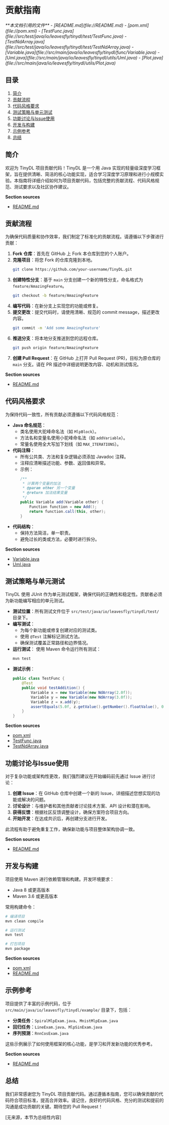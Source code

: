 # 贡献指南

<cite>
**本文档引用的文件**
- [README.md](file://README.md)
- [pom.xml](file://pom.xml)
- [TestFunc.java](file://src/test/java/io/leavesfly/tinydl/test/TestFunc.java)
- [TestNdArray.java](file://src/test/java/io/leavesfly/tinydl/test/TestNdArray.java)
- [Variable.java](file://src/main/java/io/leavesfly/tinydl/func/Variable.java)
- [Uml.java](file://src/main/java/io/leavesfly/tinydl/utils/Uml.java)
- [Plot.java](file://src/main/java/io/leavesfly/tinydl/utils/Plot.java)
</cite>

## 目录
1. [简介](#简介)
2. [贡献流程](#贡献流程)
3. [代码风格要求](#代码风格要求)
4. [测试策略与单元测试](#测试策略与单元测试)
5. [功能讨论与Issue使用](#功能讨论与issue使用)
6. [开发与构建](#开发与构建)
7. [示例参考](#示例参考)
8. [总结](#总结)

## 简介
欢迎为 TinyDL 项目贡献代码！TinyDL 是一个用 Java 实现的轻量级深度学习框架，旨在提供清晰、简洁的核心功能实现，适合学习深度学习原理和进行小规模实验。本指南将详细介绍如何为项目贡献代码，包括完整的贡献流程、代码风格规范、测试要求以及社区协作建议。

**Section sources**
- [README.md](file://README.md#L1-L20)

## 贡献流程
为确保代码质量和协作效率，我们制定了标准化的贡献流程。请遵循以下步骤进行贡献：

1. **Fork 仓库**：首先在 GitHub 上 Fork 本仓库到您的个人账户。
2. **克隆项目**：将您 Fork 的仓库克隆到本地。
   ```bash
   git clone https://github.com/your-username/TinyDL.git
   ```
3. **创建特性分支**：基于 `main` 分支创建一个新的特性分支，命名格式为 `feature/AmazingFeature`。
   ```bash
   git checkout -b feature/AmazingFeature
   ```
4. **编写代码**：在新分支上实现您的功能或修复。
5. **提交更改**：提交代码时，请使用清晰、规范的 commit message，描述更改内容。
   ```bash
   git commit -m 'Add some AmazingFeature'
   ```
6. **推送分支**：将本地分支推送到您的远程仓库。
   ```bash
   git push origin feature/AmazingFeature
   ```
7. **创建 Pull Request**：在 GitHub 上打开 Pull Request (PR)，目标为原仓库的 `main` 分支。请在 PR 描述中详细说明更改内容、动机和测试情况。

**Section sources**
- [README.md](file://README.md#L190-L195)

## 代码风格要求
为保持代码一致性，所有贡献必须遵循以下代码风格规范：

- **Java 命名规范**：
  - 类名使用大驼峰命名法（如 `MlpBlock`）。
  - 方法名和变量名使用小驼峰命名法（如 `addVariable`）。
  - 常量名使用全大写加下划线（如 `MAX_ITERATIONS`）。
- **代码注释**：
  - 所有公共类、方法和复杂逻辑必须添加 Javadoc 注释。
  - 注释应清晰描述功能、参数、返回值和异常。
  - 示例：
    ```java
    /**
     * 计算两个变量的加法
     * @param other 另一个变量
     * @return 加法结果变量
     */
    public Variable add(Variable other) {
        Function function = new Add();
        return function.call(this, other);
    }
    ```
- **代码结构**：
  - 保持方法简洁，单一职责。
  - 避免过长的类或方法，必要时进行拆分。

**Section sources**
- [Variable.java](file://src/main/java/io/leavesfly/tinydl/func/Variable.java#L179-L230)
- [Uml.java](file://src/main/java/io/leavesfly/tinydl/utils/Uml.java#L0-L45)

## 测试策略与单元测试
TinyDL 使用 JUnit 作为单元测试框架，确保代码的正确性和稳定性。贡献者必须为新功能编写相应的单元测试。

- **测试位置**：所有测试文件位于 `src/test/java/io/leavesfly/tinydl/test/` 目录下。
- **编写测试**：
  - 为每个新功能或修复创建对应的测试类。
  - 使用 `@Test` 注解标记测试方法。
  - 确保测试覆盖正常路径和边界情况。
- **运行测试**：
  使用 Maven 命令运行所有测试：
  ```bash
  mvn test
  ```
- **测试示例**：
  ```java
  public class TestFunc {
      @Test
      public void testAddition() {
          Variable x = new Variable(new NdArray(2.0f));
          Variable y = new Variable(new NdArray(3.0f));
          Variable z = x.add(y);
          assertEquals(5.0f, z.getValue().getNumber().floatValue(), 0.001f);
      }
  }
  ```

**Section sources**
- [pom.xml](file://pom.xml#L0-L29)
- [TestFunc.java](file://src/test/java/io/leavesfly/tinydl/test/TestFunc.java#L0-L50)
- [TestNdArray.java](file://src/test/java/io/leavesfly/tinydl/test/TestNdArray.java#L0-L97)

## 功能讨论与Issue使用
对于复杂功能或架构性更改，我们强烈建议在开始编码前先通过 Issue 进行讨论：

1. **创建 Issue**：在 GitHub 仓库中创建一个新的 Issue，详细描述您想实现的功能或解决的问题。
2. **讨论设计**：与维护者和其他贡献者讨论技术方案、API 设计和潜在影响。
3. **获得反馈**：根据社区反馈调整设计，确保方案符合项目方向。
4. **开始开发**：在达成共识后，再创建分支进行开发。

此流程有助于避免重复工作，确保新功能与项目整体架构协调一致。

**Section sources**
- [README.md](file://README.md#L190-L195)

## 开发与构建
项目使用 Maven 进行依赖管理和构建。开发环境要求：

- Java 8 或更高版本
- Maven 3.6 或更高版本

常用构建命令：
```bash
# 编译项目
mvn clean compile

# 运行测试
mvn test

# 打包项目
mvn package
```

**Section sources**
- [pom.xml](file://pom.xml#L0-L29)
- [README.md](file://README.md#L170-L175)

## 示例参考
项目提供了丰富的示例代码，位于 `src/main/java/io/leavesfly/tinydl/example/` 目录下，包括：

- **分类任务**：`SpiralMlpExam.java`、`MnistMlpExam.java`
- **回归任务**：`LineExam.java`、`MlpSinExam.java`
- **序列预测**：`RnnCosExam.java`

这些示例展示了如何使用框架的核心功能，是学习和开发新功能的优秀参考。

**Section sources**
- [README.md](file://README.md#L130-L150)

## 总结
我们非常感谢您为 TinyDL 项目贡献代码。通过遵循本指南，您可以确保贡献的代码符合项目标准，提高合并效率。请记住，良好的代码风格、充分的测试和提前的沟通是成功贡献的关键。期待您的 Pull Request！

[无来源，本节为总结性内容]